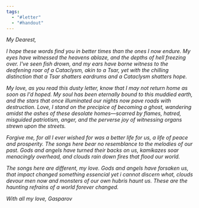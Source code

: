 ```yaml
---
tags:
  - "#letter"
  - "#handout"
---
```

_My Dearest,_

_I hope these words find you in better times than the ones I now endure. My eyes have witnessed the heavens ablaze, and the depths of hell freezing over. I've seen fish drown, and my ears have borne witness to the deafening roar of a Cataclysm, akin to a Tsar, yet with the chilling distinction that a Tsar shatters eardrums and a Cataclysm shatters hope._

_My love, as you read this dusty letter, know that I may not return home as soon as I'd hoped. My soul has been eternally bound to this muddied earth, and the stars that once illuminated our nights now pave roads with destruction. Love, I stand on the precipice of becoming a ghost, wandering amidst the ashes of these desolate homes—scarred by flames, hatred, misguided patriotism, anger, and the perverse joy of witnessing organs strewn upon the streets._

_Forgive me, for all I ever wished for was a better life for us, a life of peace and prosperity. The songs here bear no resemblance to the melodies of our past. Gods and angels have turned their backs on us, kamikazes soar menacingly overhead, and clouds rain down fires that flood our world._

_The songs here are different, my love. Gods and angels have forsaken us, that impact changed something essencial yet i cannot discern what, clouds devour men now and monsters of our own hubris haunt us. These are the haunting refrains of a world forever changed._

_With all my love, Gasparov_

